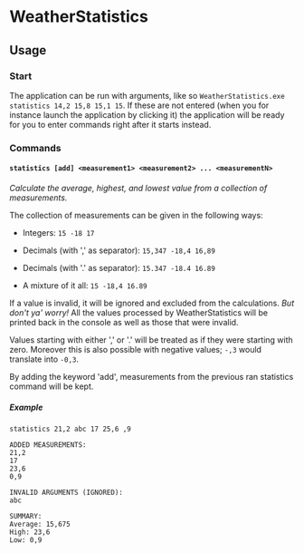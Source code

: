 # WeatherStatistics
## Usage
### Start
The application can be run with arguments, like so `WeatherStatistics.exe statistics 14,2 15,8 15,1 15`.
If these are not entered (when you for instance launch the application by clicking it) the application will be ready for you to enter commands right after it starts instead.

### Commands
#### `statistics [add] <measurement1> <measurement2> ... <measurementN>`
*Calculate the average, highest, and lowest value from a collection of measurements.*

The collection of measurements can be given in the following ways:

* Integers: `15 -18 17`

* Decimals (with ',' as separator): `15,347 -18,4 16,89`

* Decimals (with '.' as separator): `15.347 -18.4 16.89`

* A mixture of it all: `15 -18,4 16.89`

If a value is invalid, it will be ignored and excluded from the calculations. *But don't ya' worry!* All the values processed by WeatherStatistics will be printed back in the console as well as those that were invalid.

Values starting with either ',' or '.' will be treated as if they were starting with zero. Moreover this is also possible with negative values; `-,3` would translate into `-0,3`.

By adding the keyword 'add', measurements from the previous ran statistics command will be kept.

##### Example
```
statistics 21,2 abc 17 25,6 ,9

ADDED MEASUREMENTS:
21,2
17
23,6
0,9

INVALID ARGUMENTS (IGNORED):
abc

SUMMARY:
Average: 15,675
High: 23,6
Low: 0,9
```
